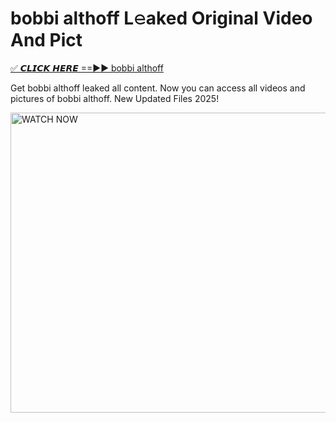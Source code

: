 # bobbi althoff L𝚎aked Original Video And Pict

<p><a href="https://cliphot.my.id/bobbi+althoff" rel="nofollow">✅ 𝘾𝙇𝙄𝘾𝙆 𝙃𝙀𝙍𝙀 ==►► bobbi althoff​</a></p>


<p>Get bobbi althoff leaked all content. Now you can access all videos and pictures of bobbi althoff. New Updated Files 2025!</p>


<p><a rel="nofollow" title="WATCH NOW" href="https://cliphot.my.id/bobbi+althoff"><img border="bobbi+althoff" height="480" width="720" title="WATCH NOW" alt="WATCH NOW" src="https://i.ibb.co.com/xMMVF88/686577567.gif"></a></p>